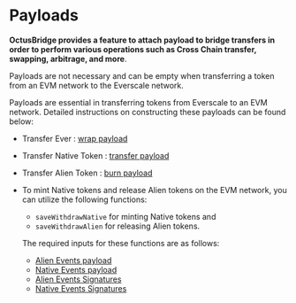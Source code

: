 # Payloads

**OctusBridge provides a feature to attach payload to bridge transfers in order to perform various operations such as Cross Chain transfer, swapping, arbitrage, and more**.

Payloads are not necessary and can be empty when transferring a token from an EVM network to the Everscale network.

Payloads are essential in transferring tokens from Everscale to an EVM network. Detailed instructions on constructing these payloads can be found below:

- Transfer Ever : [wrap payload](../../src/codeSamples/md/EverToEvm/buildingPayloads/BuildingPayloads.md#ever-Native-coin-payload)
- Transfer Native Token : [transfer payload](../../src/codeSamples/md/EverToEvm/buildingPayloads/BuildingPayloads.md#Native-token-payload)
- Transfer Alien Token : [burn payload](../../src/codeSamples/md/EverToEvm/buildingPayloads/BuildingPayloads.md#Alien-token-payload)
- To mint Native tokens and release Alien tokens on the EVM network, you can utilize the following functions:
   
  - `saveWithdrawNative`  for minting Native tokens and   
  - `saveWithdrawAlien`  for releasing Alien tokens. 
   
   The required inputs for these functions are as follows:


    - [Alien Events payload](../../src/codeSamples/md/EverToEvm/saveWithdraw/saveWithdrawAlien.md#encoding-payload-relevant-to-everscale-ethereum-event-Alien)
    - [Native Events payload](../../src/codeSamples/md/EverToEvm/saveWithdraw/saveWithdrawNative.md#encoding-payload-relevant-to-everscale-ethereum-event-Native)
    - [Alien Events Signatures](../../src/codeSamples/md/EverToEvm/saveWithdraw/saveWithdrawAlien.md#encoding-signatures-relevant-to-everscale-ethereum-event-Alien)
    - [Native Events Signatures](../../src/codeSamples/md/EverToEvm/saveWithdraw/saveWithdrawNative.md#encoding-signatures-relevant-to-everscale-ethereum-event-Native)
